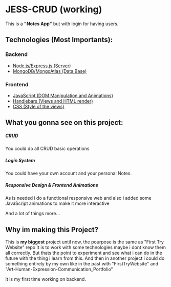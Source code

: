 # JESS-CRUD (working)

This is a **"Notes App"** but with login for having users.

## Technologies (Most Importants):

### Backend

- [Node.js/Express.js (Server)](http://expressjs.com/)
- [MongoDB/MongoAtlas (Data Base)](https://www.mongodb.com/atlas)

### Frontend

- [JavaScript (DOM Manipulation and Animations)](https://developer.mozilla.org/en-US/docs/Web/javascript)
- [Handlebars (Views and HTML render)](https://developer.mozilla.org/en-US/docs/Web/HTML)
- [CSS (Style of the views)](https://developer.mozilla.org/en-US/docs/Web/CSS)

## What you gonna see on this project:

##### CRUD

You could do all CRUD basic operations

##### Login System

You could have your own account and your personal Notes.

##### Responsive Design & Frontend Animations

As is needed i do a functional responsive web
and also i added some JavaScript animations to make it more interactive

And a lot of things more...

## Why im making this Project?

This is **my biggest** project until now, the pourpose is the same as "First Try Website" repo
It is to work with some technologies maybe i dont know them all correctly.
But thats the point to experiment and see what i can do in the future with the thing i learn from this.
And then in another project i could do something entirely by my own like in the past with "FirstTryWebsite" and "Art-Human-Expression-Communication_Portfolio"

It is my first time working on backend.
